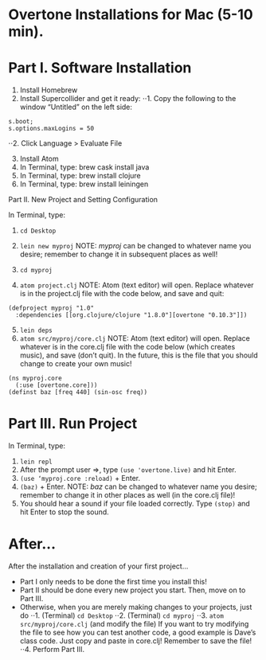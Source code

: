 Overtone Installations for Mac (5-10 min).
======

# Part I. Software Installation
1.	Install Homebrew
2.	Install Supercollider and get it ready:
⋅⋅1. Copy the following to the window “Untitled” on the left side:
~~~
s.boot;
s.options.maxLogins = 50
~~~
⋅⋅2.	Click Language > Evaluate File

3.	Install Atom
4.	In Terminal, type: brew cask install java
5.	In Terminal, type: brew install clojure
6.	In Terminal, type: brew install leiningen

Part II. New Project and Setting Configuration

In Terminal, type:
1.	`cd Desktop`
2.	`lein new myproj`
NOTE: *myproj* can be changed to whatever name you desire; remember to change it in subsequent places as well!

3.	`cd myproj`
4.	`atom project.clj`
NOTE: Atom (text editor) will open. Replace whatever is in the project.clj file with the code below, and save and quit:

~~~
(defproject myproj "1.0"
  :dependencies [[org.clojure/clojure "1.8.0"][overtone "0.10.3"]])
~~~

5.	`lein deps`
6.	`atom src/myproj/core.clj`
NOTE: Atom (text editor) will open. Replace whatever is in the core.clj file with the code below (which creates music), and save (don’t quit).
In the future, 	this is the file that you should change to create your own music!

~~~
(ns myproj.core
  (:use [overtone.core]))
(definst baz [freq 440] (sin-osc freq))
~~~

# Part III. Run Project

In Terminal, type: 
1.	`lein repl`
2.	After the prompt user =>, type `(use 'overtone.live)` and hit Enter.
3.	`(use ‘myproj.core :reload)` + Enter.
4.	`(baz)` + Enter.
NOTE: *baz* can be changed to whatever name you desire; remember to change it in other places as well (in the core.clj file)!
5.	You should hear a sound if your file loaded correctly. Type `(stop)` and hit Enter to stop the sound.

# After...
After the installation and creation of your first project…

* Part I only needs to be done the first time you install this!
* Part II should be done every new project you start. Then, move on to Part III.
* Otherwise, when you are merely making changes to your projects, just do
⋅⋅1. (Terminal) `cd Desktop`
⋅⋅2. (Terminal) `cd myproj`
⋅⋅3. `atom src/myproj/core.clj` (and modify the file)
If you want to try modifying the file to see how you can test another code, a good example is Dave’s class code. Just copy and paste in core.clj! Remember to save the file!
⋅⋅4. Perform Part III.


